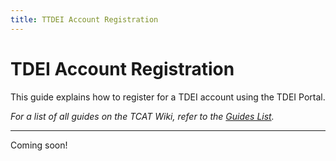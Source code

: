 ```yaml
---
title: TTDEI Account Registration
---
```


# TDEI Account Registration

This guide explains how to register for a TDEI account using the TDEI Portal.

_For a list of all guides on the TCAT Wiki, refer to the [Guides List](../../../guides-list/index.md)._

---

Coming soon!

